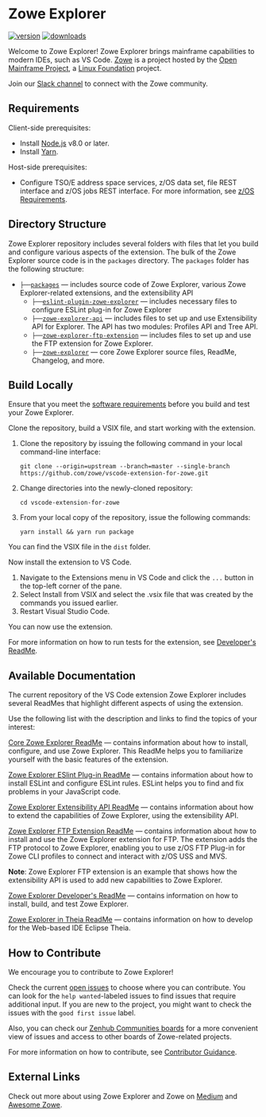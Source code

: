 # Zowe Explorer

[![version](https://vsmarketplacebadge.apphb.com/version-short/Zowe.vscode-extension-for-zowe.png)](https://vsmarketplacebadge.apphb.com/version-short/Zowe.vscode-extension-for-zowe.png)
[![downloads](https://vsmarketplacebadge.apphb.com/downloads-short/Zowe.vscode-extension-for-zowe.png)](https://vsmarketplacebadge.apphb.com/downloads-short/Zowe.vscode-extension-for-zowe.png)

Welcome to Zowe Explorer! Zowe Explorer brings mainframe capabilities to modern IDEs, such as VS Code. [Zowe](https://www.zowe.org/) is a project hosted by the [Open Mainframe Project](https://www.openmainframeproject.org/), a [Linux Foundation](https://www.linuxfoundation.org/) project.

Join our [Slack channel](https://slack.openmainframeproject.org/) to connect with the Zowe community.

## Requirements

Client-side prerequisites:

- Install [Node.js](https://nodejs.org/en/download/) v8.0 or later.
- Install [Yarn](https://yarnpkg.com/getting-started/install).

Host-side prerequisites:

- Configure TSO/E address space services, z/OS data set, file REST interface and z/OS jobs REST interface. For more information, see [z/OS Requirements](https://docs.zowe.org/stable/user-guide/systemrequirements-zosmf.html#z-os-requirements).

## Directory Structure

Zowe Explorer repository includes several folders with files that let you build and configure various aspects of the extension. The bulk of the Zowe Explorer source code is in the `packages` directory. The `packages` folder has the following structure:

- `├──`[`packages`](./packages) — includes source code of Zowe Explorer, various Zowe Explorer-related extensions, and the extensibility API<br>
  - `├──`[`eslint-plugin-zowe-explorer`](./packages/eslint-plugin-zowe-explorer) — includes necessary files to configure ESLint plug-in for Zowe Explorer
  - `├──`[`zowe-explorer-api`](./packages/zowe-explorer-api) — includes files to set up and use Extensibility API for Explorer. The API has two modules: Profiles API and Tree API.
  - `├──`[`zowe-explorer-ftp-extension`](./packages/zowe-explorer-ftp-extension) — includes files to set up and use the FTP extension for Zowe Explorer.
  - `├──`[`zowe-explorer`](./packages/zowe-explorer) — core Zowe Explorer source files, ReadMe, Changelog, and more.

## Build Locally

Ensure that you meet the [software requirements](#requirements) before you build and test your Zowe Explorer.

Clone the repository, build a VSIX file, and start working with the extension.

1. Clone the repository by issuing the following command in your local command-line interface:

   ```shell
   git clone --origin=upstream --branch=master --single-branch https://github.com/zowe/vscode-extension-for-zowe.git
   ```

2. Change directories into the newly-cloned repository:

   ```shell
   cd vscode-extension-for-zowe
   ```

3. From your local copy of the repository, issue the following commands:

   ```shell
   yarn install && yarn run package
   ```

You can find the VSIX file in the `dist` folder.

Now install the extension to VS Code.

1. Navigate to the Extensions menu in VS Code and click the `...` button in the top-left corner of the pane.
2. Select Install from VSIX and select the .vsix file that was created by the commands you issued earlier.
3. Restart Visual Studio Code.

You can now use the extension.

For more information on how to run tests for the extension, see [Developer's ReadMe](https://github.com/zowe/vscode-extension-for-zowe/blob/master/docs/Developer's%20ReadMe.md).

## Available Documentation

The current repository of the VS Code extension Zowe Explorer includes several ReadMes that highlight different aspects of using the extension.

Use the following list with the description and links to find the topics of your interest:

[Core Zowe Explorer ReadMe](https://github.com/zowe/vscode-extension-for-zowe/blob/master/packages/zowe-explorer/README.md) — contains information about how to install, configure, and use Zowe Explorer. This ReadMe helps you to familiarize yourself with the basic features of the extension.

[Zowe Explorer ESlint Plug-in ReadMe](https://github.com/zowe/vscode-extension-for-zowe/blob/master/packages/eslint-plugin-zowe-explorer/README.md) — contains information about how to install ESLint and configure ESLint rules. ESLint helps you to find and fix problems in your JavaScript code.

[Zowe Explorer Extensibility API ReadMe](https://github.com/zowe/vscode-extension-for-zowe/blob/master/packages/zowe-explorer-api/README.md) — contains information about how to extend the capabilities of Zowe Explorer, using the extensibility API.

[Zowe Explorer FTP Extension ReadMe](https://github.com/zowe/vscode-extension-for-zowe/blob/master/packages/zowe-explorer-ftp-extension/README.md) — contains information about how to install and use the Zowe Explorer extension for FTP. The extension adds the FTP protocol to Zowe Explorer, enabling you to use z/OS FTP Plug-in for Zowe CLI profiles to connect and interact with z/OS USS and MVS.

**Note**: Zowe Explorer FTP extension is an example that shows how the extensibility API is used to add new capabilities to Zowe Explorer.

[Zowe Explorer Developer's ReadMe](https://github.com/zowe/vscode-extension-for-zowe/blob/master/docs/README-Developer.md) — contains information on how to install, build, and test Zowe Explorer.

[Zowe Explorer in Theia ReadMe](https://github.com/zowe/vscode-extension-for-zowe/blob/master/docs/README-Theia.md) — contains information on how to develop for the Web-based IDE Eclipse Theia.

## How to Contribute

We encourage you to contribute to Zowe Explorer!

Check the current [open issues](https://github.com/zowe/vscode-extension-for-zowe/issues) to choose where you can contribute. You can look for the `help wanted`-labeled issues to find issues that require additional input. If you are new to the project, you might want to check the issues with the `good first issue` label.

Also, you can check our [Zenhub Communities boards](https://github.com/zowe/vscode-extension-for-zowe#workspaces/zowe-cli-explorers-5d77ca38fb288f0001ceae92/board?repos=150100207) for a more convenient view of issues and access to other boards of Zowe-related projects.

For more information on how to contribute, see [Contributor Guidance](https://github.com/zowe/vscode-extension-for-zowe/wiki/Best-Practices:-Contributor-Guidance).

## External Links

Check out more about using Zowe Explorer and Zowe on [Medium](https://medium.com/zowe) and [Awesome Zowe](https://github.com/tucker01/awesome-zowe).
